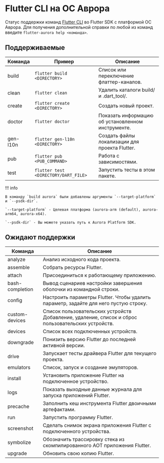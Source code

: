 #  Flutter CLI на ОС Аврора

Статус поддержки команд [Flutter CLI](https://docs.flutter.dev/reference/flutter-cli) во Flutter SDK с платформой ОС Аврора.
Для получения дополнительной справки по любой из команд введите `flutter-aurora help <команда>`.

## Поддерживаемые

| Команда  | Пример                               | Описание                                          | 
|----------|--------------------------------------|---------------------------------------------------|
| build    | `flutter build <DIRECTORY>`          | Список или переключение флаттер-каналов.          |
| clean    | `flutter clean`                      | Удалить каталоги build/ и .dart_tool/.            |
| create   | `flutter create <DIRECTORY>`         | Создать новый проект.                             |
| doctor   | `flutter doctor`                     | Показать информацию об установленном инструменте. |
| gen-l10n | `flutter gen-l10n <DIRECTORY>`       | Создать файлы локализации для проекта Flutter.    |
| pub      | `flutter pub <PUB_COMMAND>`          | Работа с зависимостями.                           |
| test     | `flutter test <DIRECTORY/DART_FILE>` | Запустить тесты в этом пакете.                    |

!!! info

    В команду `build aurora` были добавлены аргументы `--target-platform` и `--psdk-dir`.

    `--target-platform` - Целевая платформа (aurora-arm (default), aurora-arm64, aurora-x64).

    `--psdk-dir` - Вы можете указать путь к Aurora Platform SDK.

## Ожидают поддержки

| Команда         | Описание                                                                                           | 
|-----------------|----------------------------------------------------------------------------------------------------|
| analyze         | Анализ исходного кода проекта.                                                                     |
| assemble        | Собрать ресурсы Flutter.                                                                           |
| attach          | Присоединиться к работающему приложению.                                                           |
| bash-completion | Вывод сценариев настройки завершения оболочки из командной строки.                                 |
| config          | Настроить параметры Flutter. Чтобы удалить параметр, задайте для него пустую строку.               |
| custom-devices  | Список пользовательских устройств Добавление, удаление, список и сброс пользовательских устройств. |
| devices         | Список всех подключенных устройств.                                                                |
| downgrade       | Понизить версию Flutter до последней активной версии.                                              |
| drive           | Запускает тесты драйвера Flutter для текущего проекта.                                             |
| emulators       | Список, запуск и создание эмуляторов.                                                              |
| install         | Установить приложение Flutter на подключенное устройство.                                          |
| logs            | Показать выходные данные журнала для запуска приложений Flutter.                                   |
| precache        | Заполнить кеш инструмента Flutter двоичными артефактами.                                           |
| run             | Запустить программу Flutter.                                                                       |
| screenshot      | Сделать снимок экрана приложения Flutter с подключенного устройства.                               |
| symbolize       | Обозначить трассировку стека из скомпилированного AOT приложения Flutter.                          |
| upgrade         | Обновить свою копию Flutter.                                                                       |
